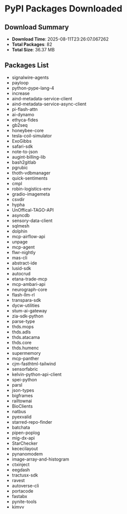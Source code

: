 # PyPI Packages Downloaded

## Download Summary
- **Download Time**: 2025-08-11T23:26:07.067262
- **Total Packages**: 82
- **Total Size**: 36.37 MB

## Packages List
- signalwire-agents
- payloop
- python-pype-lang-4
- increase
- aind-metadata-service-client
- aind-metadata-service-async-client
- pi-flash-attn
- ai-dynamo
- ethyca-fides
- gb2seq
- honeybee-core
- tesla-coil-simulator
- ExoGibbs
- safari-sdk
- note-to-json
- augint-billing-lib
- bash2gitlab
- pgrubic
- thoth-vdbmanager
- quick-sentiments
- cmpl
- robin-logistics-env
- gradio-imagemeta
- csvdir
- hypha
- UnOffical-TAGO-API
- asyncdb
- sensory-data-client
- sqlmesh
- dolphin
- mcp-airflow-api
- unpage
- mcp-agent
- flwr-nightly
- mas-cli
- abstract-ide
- lusid-sdk
- autocrud
- etana-trade-mcp
- mcp-ambari-api
- neurograph-core
- flash-llm-rl
- transpara-sdk
- dycw-utilities
- stum-ai-gateway
- zia-sdk-python
- parse-type
- thds.mops
- thds.adls
- thds.atacama
- thds.core
- thds.humenc
- supermemory
- mcp-panther
- cjm-fasthtml-tailwind
- sensorfabric
- kelvin-python-api-client
- spei-python
- parsl
- json-types
- bigframes
- railtownai
- BioClients
- natbus
- pyexvalid
- starred-repo-finder
- batchata
- pipen-poplog
- mig-dx-api
- StarChecker
- kececilayout
- pynanomodem
- image-array-and-histogram
- ctxinject
- eegdash
- tractusx-sdk
- ravest
- autoverse-cli
- portacode
- fastabx
- pynite-tools
- kimvv

